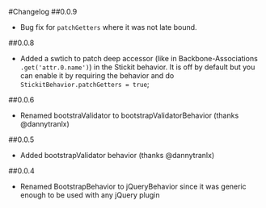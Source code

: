 #Changelog
##0.0.9
- Bug fix for `patchGetters` where it was not late bound.

##0.0.8
- Added a swtich to patch deep accessor (like in Backbone-Associations `.get('attr.0.name')`) in the Stickit behavior. It is off by default but you can enable it by requiring the behavior and do `StickitBehavior.patchGetters = true`;

##0.0.6
- Renamed bootstraValidator to bootstrapValidatorBehavior (thanks @dannytranlx)

##0.0.5
- Added bootstrapValidator behavior (thanks @dannytranlx)

##0.0.4
- Renamed BootstrapBehavior to jQueryBehavior since it was generic enough to be used with any jQuery plugin
